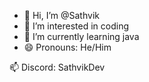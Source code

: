 - 👋 Hi, I’m @Sathvik
- 👀 I’m interested in coding
- 🌱 I’m currently learning java
- 😄 Pronouns: He/Him

📫 Discord: SathvikDev
